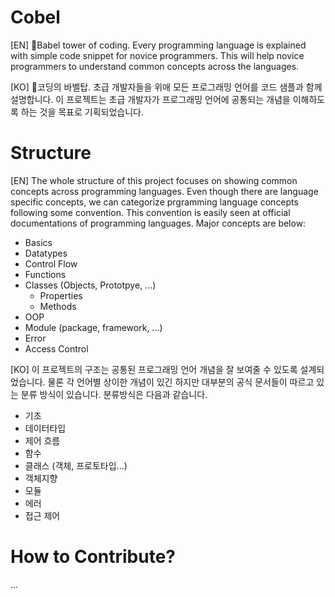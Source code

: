 # Cobel

[EN]
🗼Babel tower of coding. Every programming language is explained with simple code snippet for novice programmers. This will help novice programmers to understand common concepts across the languages.

[KO]
🗼코딩의 바벨탑. 초급 개발자들을 위애 모든 프로그래밍 언어를 코드 샘플과 함께 설명합니다. 이 프로젝트는 초급 개발자가 프로그래밍 언어에 공통되는 개념을 이해하도록 하는 것을 목표로 기획되었습니다.

# Structure

[EN]
The whole structure of this project focuses on showing common concepts across programming languages. Even though there are language specific concepts, we can categorize prgramming language concepts following some convention. This convention is easily seen at official documentations of programming languages. Major concepts are below:

- Basics
- Datatypes
- Control Flow
- Functions
- Classes (Objects, Prototpye, ...)
  - Properties
  - Methods
- OOP
- Module (package, framework, ...)
- Error
- Access Control

[KO]
이 프로젝트의 구조는 공통된 프로그래밍 언어 개념을 잘 보여줄 수 있도록 설계되었습니다. 물론 각 언어별 상이한 개념이 있긴 하지만 대부분의 공식 문서들이 따르고 있는 분류 방식이 있습니다. 분류방식은 다음과 같습니다.

- 기초
- 데이터타입
- 제어 흐름
- 함수
- 클래스 (객체, 프로토타입...)
- 객체지향
- 모듈
- 에러
- 접근 제어

# How to Contribute?
...
